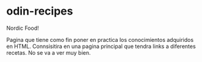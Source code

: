 # odin-recipes
Nordic Food!

Pagina que tiene como fin poner en practica los conocimientos adquiridos en HTML. Connsisitira en una pagina principal que tendra links a diferentes recetas. No se va a ver muy bien.